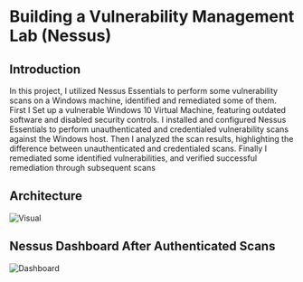 # Building a Vulnerability Management Lab (Nessus)

## Introduction

In this project, I utilized Nessus Essentials to perform some vulnerability scans on a Windows machine, identified and remediated some of them.
First I Set up a vulnerable Windows 10 Virtual Machine, featuring outdated software and disabled security controls. I installed and configured Nessus Essentials to perform unauthenticated and credentialed vulnerability scans against the Windows host. Then I analyzed the scan results, highlighting the difference between unauthenticated and credentialed scans. Finally I remediated some identified vulnerabilities, and verified successful remediation through subsequent scans

## Architecture
![Visual](https://www.dropbox.com/s/4ay6cxnyrxn9ypa/Nessus%20Lab.jpg?raw=1)

## Nessus Dashboard After Authenticated Scans
![Dashboard](https://www.dropbox.com/s/k6oui5mwwgw80en/nessus-dashboard.png?raw=1)
